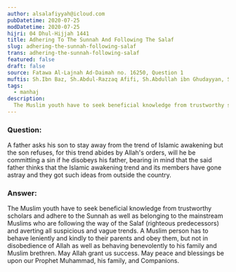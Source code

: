 ```yaml
---
author: alsalafiyyah@icloud.com
pubDatetime: 2020-07-25
modDatetime: 2020-07-25
hijri: 04 Dhul-Hijjah 1441
title: Adhering To The Sunnah And Following The Salaf
slug: adhering-the-sunnah-following-salaf
trans: adhering-the-sunnah-following-salaf
featured: false
draft: false
source: Fatawa Al-Lajnah Ad-Daimah no. 16250, Question 1
muftis: Sh.Ibn Baz, Sh.Abdul-Razzaq Afifi, Sh.Abdullah ibn Ghudayyan, Sh.Abdul-Aziz Aal Al-Shaykh, Sh.Bakr Abu Zayd
tags:
  - manhaj
description:
  The Muslim youth have to seek beneficial knowledge from trustworthy scholars and adhere to the Sunnah as well as belonging to the mainstream Muslims who are following the way of the Salaf or righteous predecessors and averting all suspicious and vague trends.
---
```


### Question: 

A father asks his son to stay away from the trend of Islamic awakening but the son refuses, for this trend abides by Allah's orders, will he be committing a sin if he disobeys his father, bearing in mind that the said father thinks that the Islamic awakening trend and its members have gone astray and they got such ideas from outside the country.

### Answer:

The Muslim youth have to seek beneficial knowledge from trustworthy scholars and adhere to the Sunnah as well as belonging to the mainstream Muslims who are following the way of the Salaf (righteous predecessors) and averting all suspicious and vague trends. A Muslim person has to behave leniently and kindly to their parents and obey them, but not in disobedience of Allah as well as behaving benevolently to his family and Muslim brethren. May Allah grant us success. May peace and blessings be upon our Prophet Muhammad, his family, and Companions.
